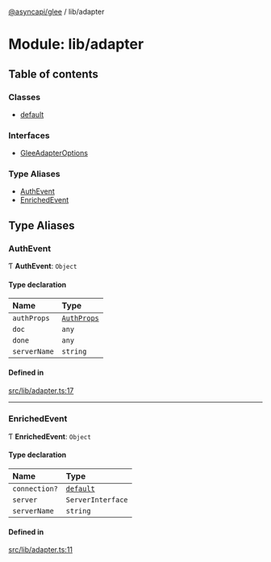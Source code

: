 [@asyncapi/glee](../README.md) / lib/adapter

# Module: lib/adapter

## Table of contents

### Classes

- [default](../classes/lib_adapter.default.md)

### Interfaces

- [GleeAdapterOptions](../interfaces/lib_adapter.GleeAdapterOptions.md)

### Type Aliases

- [AuthEvent](lib_adapter.md#authevent)
- [EnrichedEvent](lib_adapter.md#enrichedevent)

## Type Aliases

### AuthEvent

Ƭ **AuthEvent**: `Object`

#### Type declaration

| Name | Type |
| :------ | :------ |
| `authProps` | [`AuthProps`](lib.md#authprops) |
| `doc` | `any` |
| `done` | `any` |
| `serverName` | `string` |

#### Defined in

[src/lib/adapter.ts:17](https://github.com/asyncapi/glee/blob/bc5ceb4/src/lib/adapter.ts#L17)

___

### EnrichedEvent

Ƭ **EnrichedEvent**: `Object`

#### Type declaration

| Name | Type |
| :------ | :------ |
| `connection?` | [`default`](../classes/lib_connection.default.md) |
| `server` | `ServerInterface` |
| `serverName` | `string` |

#### Defined in

[src/lib/adapter.ts:11](https://github.com/asyncapi/glee/blob/bc5ceb4/src/lib/adapter.ts#L11)
